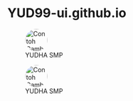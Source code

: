 # YUD99-ui.github.io
<figure>
  <img src="https://cdn.discordapp.com/attachments/1050809699320221749/1411940406974873642/2025-09-01_13.05.081.png?ex=68c4fbf9&is=68c3aa79&hm=1a93964dcd8418e2cf756e038fb1166ecb90c4087b8e51de23c2f840b26984d4&" 
       alt="Contoh Gambar" width="50" style="border-radius:50%;">
  <figcaption>YUDHA SMP</figcaption>
</figure>
<figure>
  <img src="https://cdn.discordapp.com/attachments/1050809699320221749/1411940406509441084/2025-08-31_12.31.161.png?ex=68c4fbf9&is=68c3aa79&hm=bc02a7a33004a408540b7d2e690d2d3759784b7d5a6b92c423dc5c27bf699b74&" 
       alt="Contoh Gambar" width="50" style="border-radius:50%;"> 
  <figcaption>YUDHA SMP</figcaption>
</figure>









